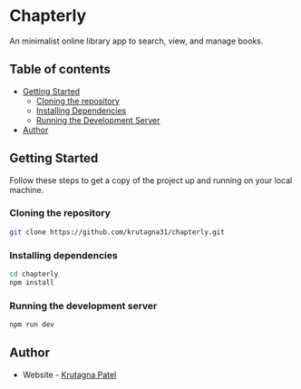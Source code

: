 # Chapterly

An minimalist online library app to search, view, and manage books.

## Table of contents

- [Getting Started](#getting-started)
  - [Cloning the repository](#cloning-the-repository)
  - [Installing Dependencies](#installing-dependencies)
  - [Running the Development Server](#running-the-development-server)
- [Author](#author)

## Getting Started

Follow these steps to get a copy of the project up and running on your local machine.

### Cloning the repository

```sh
git clone https://github.com/krutagna31/chapterly.git
```

### Installing dependencies

```sh
cd chapterly
npm install
```

### Running the development server

```sh
npm run dev
```

## Author

- Website - [Krutagna Patel](https://flowcv.me/krutagna-patel)
